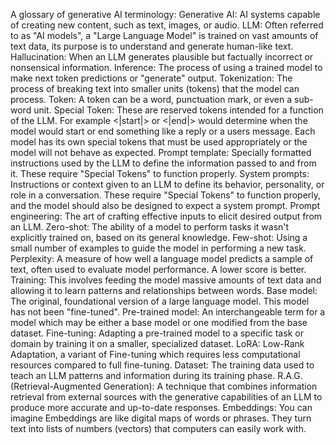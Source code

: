A glossary of generative AI terminology:
Generative AI: AI systems capable of creating new content, such as text, images, or audio.
LLM: Often referred to as "AI models", a "Large Language Model" is trained on vast amounts of text data, its purpose is to understand and generate human-like text.
Hallucination: When an LLM generates plausible but factually incorrect or nonsensical information.
Inference: The process of using a trained model to make next token predictions or "generate" output.
Tokenization: The process of breaking text into smaller units (tokens) that the model can process.
Token: A token can be a word, punctuation mark, or even a sub-word unit.
Special Token: These are reserved tokens intended for a function of the LLM. For example <|start|> or <|end|> would determine when the model would start or end something like a reply or a users message. Each model has its own special tokens that must be used appropriately or the model will not behave as expected.
Prompt template: Specially formatted instructions used by the LLM to define the information passed to and from it. These require "Special Tokens" to function properly.
System prompts: Instructions or context given to an LLM to define its behavior, personality, or role in a conversation. These require "Special Tokens" to function properly, and the model should also be designed to expect a system prompt.
Prompt engineering: The art of crafting effective inputs to elicit desired output from an LLM.
Zero-shot: The ability of a model to perform tasks it wasn't explicitly trained on, based on its general knowledge.
Few-shot: Using a small number of examples to guide the model in performing a new task.
Perplexity: A measure of how well a language model predicts a sample of text, often used to evaluate model performance. A lower score is better.
Training: This involves feeding the model massive amounts of text data and allowing it to learn patterns and relationships between words.
Base model: The original, foundational version of a large language model. This model has not been "fine-tuned".
Pre-trained model: An interchangeable term for a model which may be either a base model or one modified from the base dataset.
Fine-tuning: Adapting a pre-trained model to a specific task or domain by training it on a smaller, specialized dataset.
LoRA: Low-Rank Adaptation, a variant of Fine-tuning which requires less computational resources compared to full fine-tuning.
Dataset: The training data used to teach an LLM patterns and information during its training phase.
R.A.G. (Retrieval-Augmented Generation): A technique that combines information retrieval from external sources with the generative capabilities of an LLM to produce more accurate and up-to-date responses.
Embeddings: You can imagine Embeddings are like digital maps of words or phrases. They turn text into lists of numbers (vectors) that computers can easily work with.
